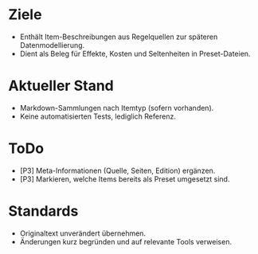 # Ziele
- Enthält Item-Beschreibungen aus Regelquellen zur späteren Datenmodellierung.
- Dient als Beleg für Effekte, Kosten und Seltenheiten in Preset-Dateien.

# Aktueller Stand
- Markdown-Sammlungen nach Itemtyp (sofern vorhanden).
- Keine automatisierten Tests, lediglich Referenz.

# ToDo
- [P3] Meta-Informationen (Quelle, Seiten, Edition) ergänzen.
- [P3] Markieren, welche Items bereits als Preset umgesetzt sind.

# Standards
- Originaltext unverändert übernehmen.
- Änderungen kurz begründen und auf relevante Tools verweisen.
